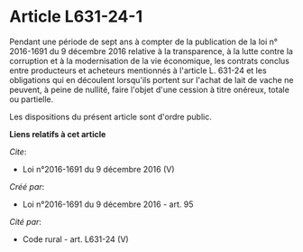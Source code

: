 # Article L631-24-1

Pendant une période de sept ans à compter de la publication de la loi n° 2016-1691 du 9 décembre 2016 relative à la
transparence, à la lutte contre la corruption et à la modernisation de la vie économique, les contrats conclus entre
producteurs et acheteurs mentionnés à l'article L. 631-24 et les obligations qui en découlent lorsqu'ils portent sur l'achat
de lait de vache ne peuvent, à peine de nullité, faire l'objet d'une cession à titre onéreux, totale ou partielle. 

Les dispositions du présent article sont d'ordre public.

**Liens relatifs à cet article**

_Cite_:

  - Loi n°2016-1691 du 9 décembre 2016 (V)

_Créé par_:

  - Loi n°2016-1691 du 9 décembre 2016 - art. 95

_Cité par_:

  - Code rural - art. L631-24 (V)

